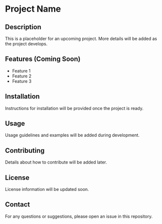 # Project Name

## Description
This is a placeholder for an upcoming project. More details will be added as the project develops.

## Features (Coming Soon)
- Feature 1
- Feature 2
- Feature 3

## Installation
Instructions for installation will be provided once the project is ready.

## Usage
Usage guidelines and examples will be added during development.

## Contributing
Details about how to contribute will be added later.

## License
License information will be updated soon.

## Contact
For any questions or suggestions, please open an issue in this repository.